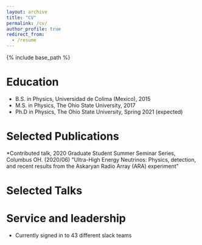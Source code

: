 ```yaml
---
layout: archive
title: "CV"
permalink: /cv/
author_profile: true
redirect_from:
  - /resume
---
```


{% include base_path %}

Education
======
* B.S. in Physics, Universidad de Colima (Mexico), 2015
* M.S. in Physics, The Ohio State University, 2017
* Ph.D in Physics, The Ohio State University, Spring 2021 (expected)

Selected Publications
======
 *Contributed talk, 2020 Graduate Student Summer Seminar Series, Columbus OH. (2020/06)
"Ultra-High Energy Neutrinos: Physics, detection, and recent results from the Askaryan Radio Array
(ARA) experiment"
  
Selected Talks
======

Service and leadership
======
* Currently signed in to 43 different slack teams

